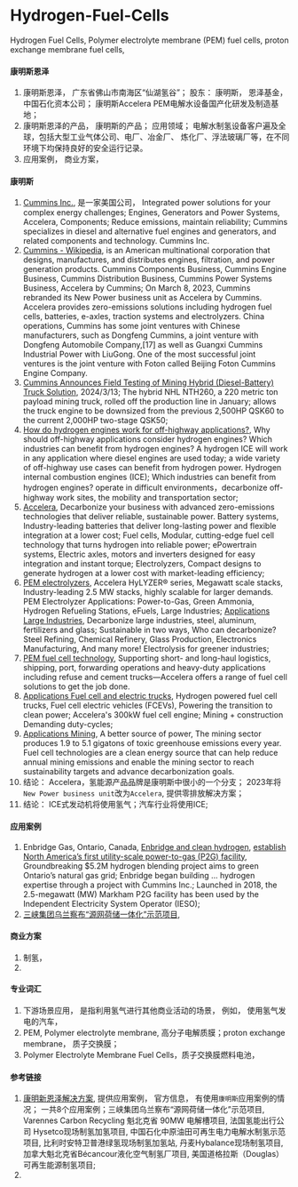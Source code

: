 # Hydrogen-Fuel-Cells
Hydrogen Fuel Cells, Polymer electrolyte membrane (PEM) fuel cells, proton exchange membrane fuel cells,


#### 康明斯恩泽
1. 康明斯恩泽， 广东省佛山市南海区“仙湖氢谷”； 股东： 康明斯， 恩泽基金， 中国石化资本公司； 康明斯Accelera PEM电解水设备国产化研发及制造基地； 
2. 康明斯恩泽的产品， 康明斯的产品； 应用领域； 电解水制氢设备客户遍及全球，包括大型工业气体公司、电厂、冶金厂、 炼化厂、浮法玻璃厂等，在不同环境下均保持良好的安全运行记录。  
3. 应用案例， 商业方案， 


#### 康明斯
1. [Cummins Inc.](https://www.cummins.com/), 是一家美国公司， Integrated power solutions for your complex energy challenges; Engines, Generators and Power Systems, Accelera, Components; Reduce emissions, maintain reliability; Cummins specializes in diesel and alternative fuel engines and generators, and related components and technology. Cummins Inc. 
2. [Cummins - Wikipedia](https://en.wikipedia.org/wiki/Cummins),  is an American multinational corporation that designs, manufactures, and distributes engines, filtration, and power generation products. Cummins Components Business, Cummins Engine Business, Cummins Distribution Business, Cummins Power Systems Business, Accelera by Cummins; On March 8, 2023, Cummins rebranded its New Power business unit as Accelera by Cummins. Accelera provides zero-emissions solutions including hydrogen fuel cells, batteries, e-axles, traction systems and electrolyzers. China operations, Cummins has some joint ventures with Chinese manufacturers, such as Dongfeng Cummins, a joint venture with Dongfeng Automobile Company,[17] as well as Guangxi Cummins Industrial Power with LiuGong. One of the most successful joint ventures is the joint venture with Foton called Beijing Foton Cummins Engine Company. 
3. [Cummins Announces Field Testing of Mining Hybrid (Diesel-Battery) Truck Solution](https://www.cummins.com/news/releases/2024/03/13/cummins-announces-field-testing-mining-hybrid-diesel-battery-truck), 2024/3/13; The hybrid NHL NTH260, a 220 metric ton payload mining truck, rolled off the production line in January; allows the truck engine to be downsized from the previous 2,500HP QSK60 to the current 2,000HP two-stage QSK50; 
4. [How do hydrogen engines work for off-highway applications?](https://www.cummins.com/news/2022/09/01/how-do-hydrogen-engines-work-off-highway-applications), Why should off-highway applications consider hydrogen engines? Which industries can benefit from hydrogen engines? A hydrogen ICE will work in any application where diesel engines are used today; a wide variety of off-highway use cases can benefit from hydrogen power. Hydrogen internal combustion engines (ICE); Which industries can benefit from hydrogen engines? operate in difficult environments，decarbonize off-highway work sites, the mobility and transportation sector; 
5. [Accelera](https://www.accelerazero.com/), Decarbonize your business with advanced zero-emissions technologies that deliver reliable, sustainable power. Battery systems, Industry-leading batteries that deliver long-lasting power and flexible integration at a lower cost; Fuel cells, Modular, cutting-edge fuel cell technology that turns hydrogen into reliable power; ePowertrain systems, Electric axles, motors and inverters designed for easy integration and instant torque; Electrolyzers, Compact designs to generate hydrogen at a lower cost with market-leading efficiency; 
6. [PEM electrolyzers](https://www.accelerazero.com/electrolyzers/pem), Accelera HyLYZER® series, Megawatt scale stacks, Industry-leading 2.5 MW stacks, highly scalable for larger demands. PEM Electrolyzer Applications: Power-to-Gas, Green Ammonia, Hydrogen Refueling Stations, eFuels, Large Industries; [Applications Large Industries](https://www.accelerazero.com/applications/large-industries), Decarbonize large industries,  steel, aluminum, fertilizers and glass; Sustainable in two ways, Who can decarbonize? Steel Refining, Chemical Refinery, Glass Production, Electronics Manufacturing, And many more! Electrolysis for greener industries; 
7. [PEM fuel cell technology](https://www.accelerazero.com/fuel-cells/pem), Supporting short- and long-haul logistics, shipping, port, forwarding operations and heavy-duty applications including refuse and cement trucks—Accelera offers a range of fuel cell solutions to get the job done.
8. [Applications Fuel cell and electric trucks](https://www.accelerazero.com/applications/trucks), Hydrogen powered fuel cell trucks, Fuel cell electric vehicles (FCEVs), Powering the transition to clean power; Accelera's 300kW fuel cell engine; Mining + construction Demanding duty-cycles;
9. [Applications Mining](https://www.accelerazero.com/applications/mining), A better source of power, The mining sector produces 1.9 to 5.1 gigatons of toxic greenhouse emissions every year. Fuel cell technologies are a clean energy source that can help reduce annual mining emissions and enable the mining sector to reach sustainability targets and advance decarbonization goals.  
3. 结论： Accelera，氢能源产品品牌是康明斯中很小的一个分支； 2023年将`New Power business unit`改为`Accelera`, 提供零排放解决方案；
6. 结论： ICE式发动机将使用氢气；汽车行业将使用ICE;  



#### 应用案例
1. Enbridge Gas, Ontario, Canada, [Enbridge and clean hydrogen](https://www.enbridge.com/about-us/new-energy-technologies/clean-hydrogen/enbridge-and-clean-hydrogen), [establish North America’s first utility-scale power-to-gas (P2G) facility](https://www.enbridge.com/Stories/2020/November/Enbridge-Gas-and-Hydrogenics-groundbreaking-hydrogen-blending-project-Ontario.aspx), Groundbreaking $5.2M hydrogen blending project aims to green Ontario’s natural gas grid; Enbridge began building ... hydrogen expertise through a project with Cummins Inc.; Launched in 2018, the 2.5-megawatt (MW) Markham P2G facility has been used by the Independent Electricity System Operator (IESO); 
2. [三峡集团乌兰察布“源网荷储一体化”示范项目](https://www.cumminsenze.com/Case_detail/14.html), 



#### 商业方案
1. 制氢， 
2. 


#### 专业词汇
1. 下游场景应用， 是指利用氢气进行其他商业活动的场景， 例如， 使用氢气发电的汽车， 
2. PEM, Polymer electrolyte membrane, 高分子电解质膜；proton exchange membrane， 质子交换膜；  
3. Polymer Electrolyte Membrane Fuel Cells，质子交换膜燃料电池， 


#### 参考链接
1. [康明新恩泽解决方案](https://www.cumminsenze.com/Case/10.html), 提供应用案例， 官方信息， 有使用`康明斯`应用案例的情况； 一共8个应用案例；三峡集团乌兰察布“源网荷储一体化”示范项目,  Varennes Carbon Recycling 魁北克省 90MW 电解槽项目, 法国氢能出行公司 Hysetco现场制氢加氢项目, 中国石化中原油田可再生电力电解水制氢示范项目, 比利时安特卫普港绿氢现场制氢加氢站, 丹麦Hybalance现场制氢项目,  加拿大魁北克省Bécancour液化空气制氢厂项目,  美国道格拉斯（Douglas）可再生能源制氢项目;
2. 


